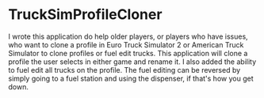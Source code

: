 # TruckSimProfileCloner

I wrote this application do help older players, or players who have issues, who want to clone a profile in Euro Truck Simulator 2 or American Truck Simulator to clone profiles or fuel edit trucks. This application will clone a profile the user selects in either game and rename it. I also added the ability to fuel edit all trucks on the profile. The fuel editing can be reversed by simply going to a fuel station and using the dispenser, if that's how you get down.
